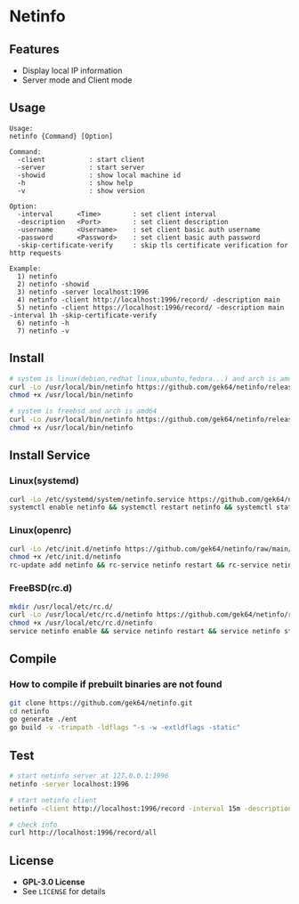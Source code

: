 # Netinfo

## Features

- Display local IP information
- Server mode and Client mode

## Usage

```
Usage:
netinfo {Command} [Option]
	
Command:
  -client           : start client
  -server           : start server
  -showid           : show local machine id
  -h                : show help
  -v                : show version
	
Option:
  -interval      <Time>        : set client interval
  -description   <Port>        : set client description
  -username      <Username>    : set client basic auth username
  -password      <Password>    : set client basic auth password
  -skip-certificate-verify     : skip tls certificate verification for http requests
	
Example:
  1) netinfo
  2) netinfo -showid
  3) netinfo -server localhost:1996
  4) netinfo -client http://localhost:1996/record/ -description main
  5) netinfo -client https://localhost:1996/record/ -description main -interval 1h -skip-certificate-verify
  6) netinfo -h
  7) netinfo -v
```

## Install

```sh
# system is linux(debian,redhat linux,ubuntu,fedora...) and arch is amd64
curl -Lo /usr/local/bin/netinfo https://github.com/gek64/netinfo/releases/latest/download/netinfo-linux-386
chmod +x /usr/local/bin/netinfo

# system is freebsd and arch is amd64
curl -Lo /usr/local/bin/netinfo https://github.com/gek64/netinfo/releases/latest/download/netinfo-freebsd-amd64
chmod +x /usr/local/bin/netinfo
```

## Install Service

### Linux(systemd)

```sh
curl -Lo /etc/systemd/system/netinfo.service https://github.com/gek64/netinfo/raw/main/configs/netinfo.service
systemctl enable netinfo && systemctl restart netinfo && systemctl status netinfo
```

### Linux(openrc)

```sh
curl -Lo /etc/init.d/netinfo https://github.com/gek64/netinfo/raw/main/configs/netinfo.openrc
chmod +x /etc/init.d/netinfo
rc-update add netinfo && rc-service netinfo restart && rc-service netinfo status
```

### FreeBSD(rc.d)

```sh
mkdir /usr/local/etc/rc.d/
curl -Lo /usr/local/etc/rc.d/netinfo https://github.com/gek64/netinfo/raw/main/configs/netinfo.rcd
chmod +x /usr/local/etc/rc.d/netinfo
service netinfo enable && service netinfo restart && service netinfo status
```

## Compile

### How to compile if prebuilt binaries are not found

```sh
git clone https://github.com/gek64/netinfo.git
cd netinfo
go generate ./ent
go build -v -trimpath -ldflags "-s -w -extldflags -static"
```

## Test

```sh
# start netinfo server at 127.0.0.1:1996
netinfo -server localhost:1996

# start netinfo client
netinfo -client http://localhost:1996/record -interval 15m -description main

# check info
curl http://localhost:1996/record/all
```

## License

- **GPL-3.0 License**
- See `LICENSE` for details
